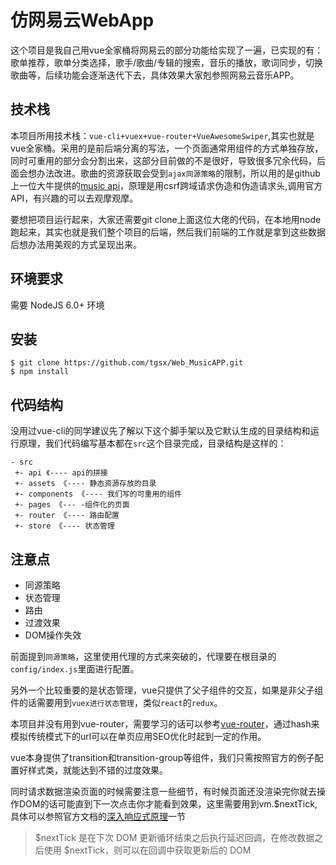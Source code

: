 # 仿网易云WebApp
这个项目是我自己用vue全家桶将网易云的部分功能给实现了一遍，已实现的有：歌单推荐，歌单分类选择，歌手/歌曲/专辑的搜索，音乐的播放，歌词同步，切换歌曲等，后续功能会逐渐迭代下去，具体效果大家剋参照网易云音乐APP。

## 技术栈
  本项目所用技术栈：`vue-cli+vuex+vue-router+VueAwesomeSwiper`,其实也就是vue全家桶。采用的是前后端分离的写法，一个页面通常用组件的方式单独存放，同时可重用的部分会分割出来，这部分目前做的不是很好，导致很多冗余代码，后面会想办法改进。歌曲的资源获取会受到`ajax同源策略`的限制，所以用的是github上一位大牛提供的[music api](https://github.com/Binaryify/NeteaseCloudMusicApi "")，原理是用csrf跨域请求伪造和伪造请求头,调用官方 API，有兴趣的可以去观摩观摩。

要想把项目运行起来，大家还需要git clone上面这位大佬的代码，在本地用node跑起来，其实也就是我们整个项目的后端，然后我们前端的工作就是拿到这些数据后想办法用美观的方式呈现出来。

## 环境要求
需要 NodeJS 6.0+ 环境

## 安装  
``` shell
$ git clone https://github.com/tgsx/Web_MusicAPP.git
$ npm install
```

## 代码结构
没用过vue-cli的同学建议先了解以下这个脚手架以及它默认生成的目录结构和运行原理，我们代码编写基本都在`src`这个目录完成，目录结构是这样的：
```
- src
 +- api 《---- api的拼接
 +- assets 《---- 静态资源存放的目录
 +- components 《---- 我们写的可重用的组件
 +- pages 《--- -组件化的页面
 +- router 《---- 路由配置
 +- store 《---- 状态管理
```
 
## 注意点

- 同源策略
- 状态管理
- 路由
- 过渡效果
- DOM操作失效

前面提到`同源策略`，这里使用代理的方式来突破的，代理要在根目录的`config/index.js`里面进行配置。

另外一个比较重要的是状态管理，vue只提供了父子组件的交互，如果是非父子组件的话需要用到`vuex进行状态管理`，类似`react`的`redux`。

本项目并没有用到vue-router，需要学习的话可以参考[vue-router](https://router.vuejs.org/zh-cn/ "")，通过hash来模拟传统模式下的url可以在单页应用SEO优化时起到一定的作用。

vue本身提供了transition和transition-group等组件，我们只需按照官方的例子配置好样式类，就能达到不错的过度效果。

同时请求数据渲染页面的时候需要注意一些细节，有时候页面还没渲染完你就去操作DOM的话可能直到下一次点击你才能看到效果，这里需要用到vm.$nextTick,具体可以参照官方文档的[深入响应式原理](https://cn.vuejs.org/v2/guide/reactivity.html "")一节

> $nextTick 是在下次 DOM 更新循环结束之后执行延迟回调，在修改数据之后使用 $nextTick，则可以在回调中获取更新后的 DOM


 